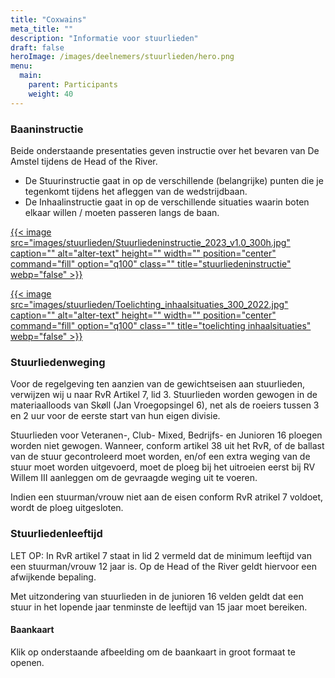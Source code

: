 ```yaml
---
title: "Coxwains"
meta_title: ""
description: "Informatie voor stuurlieden"
draft: false
heroImage: /images/deelnemers/stuurlieden/hero.png
menu:
  main:
    parent: Participants
    weight: 40
---
```


### Baaninstructie

Beide onderstaande presentaties geven instructie over het bevaren van De Amstel tijdens de Head of the River.  

* De Stuurinstructie gaat in op de verschillende (belangrijke) punten die je tegenkomt tijdens het afleggen van de wedstrijdbaan. 
* De Inhaalinstructie gaat in op de verschillende situaties waarin boten elkaar willen / moeten passeren langs de baan. 

<div class="grid grid-cols-2 gap-4">

[{{< image src="images/stuurlieden/Stuurliedeninstructie_2023_v1.0_300h.jpg" caption="" alt="alter-text" height="" width="" position="center" command="fill" option="q100" class="" title="stuurliedeninstructie"  webp="false" >}}](/documents/Stuurliedeninstructie_2023_v2.0.pdf)

[{{< image src="images/stuurlieden/Toelichting_inhaalsituaties_300_2022.jpg" caption="" alt="alter-text" height="" width="" position="center" command="fill" option="q100" class="" title="toelichting inhaalsituaties"  webp="false" >}}](/documents/Toelichting_inhaalsituaties_2022.pdf)

</div>

### Stuurliedenweging

Voor de regelgeving ten aanzien van de gewichtseisen aan stuurlieden, verwijzen wij u naar RvR Artikel 7, lid 3.
Stuurlieden worden gewogen in de materiaalloods van Skøll (Jan Vroegopsingel 6), net als de roeiers tussen 3 en 2 uur voor de eerste start van hun eigen divisie.

Stuurlieden voor Veteranen-, Club- Mixed, Bedrijfs- en Junioren 16 ploegen worden niet gewogen.
Wanneer, conform artikel 38 uit het RvR, of de ballast van de stuur gecontroleerd moet worden, en/of een extra weging van de stuur moet worden uitgevoerd, moet de ploeg bij het uitroeien eerst bij RV Willem III aanleggen om de gevraagde weging uit te voeren.

Indien een stuurman/vrouw niet aan de eisen conform RvR atrikel 7 voldoet, wordt de ploeg uitgesloten.

### Stuurliedenleeftijd

LET OP: In RvR artikel 7 staat in lid 2 vermeld dat de minimum leeftijd van een stuurman/vrouw 12 jaar is. Op de Head of the River geldt hiervoor een afwijkende bepaling.

Met uitzondering van stuurlieden in de junioren 16 velden geldt dat een stuur in het lopende jaar tenminste de leeftijd van 15 jaar moet bereiken.

#### Baankaart
Klik op onderstaande afbeelding om de baankaart in groot formaat te openen.
